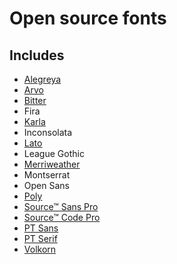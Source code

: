 # Open source fonts

Includes
--------

* [Alegreya](http://www.google.com/fonts/specimen/Alegreya)
* [Arvo](http://www.google.com/fonts/specimen/Arvo)
* [Bitter](https://www.google.com/fonts/specimen/Bitter)
* Fira
* [Karla](http://www.google.com/fonts/specimen/Karla)
* Inconsolata
* [Lato](http://www.google.com/fonts/specimen/Lato)
* League Gothic
* [Merriweather](https://www.google.com/fonts/specimen/Merriweather)
* Montserrat
* Open Sans
* [Poly](https://www.google.com/fonts/specimen/Poly)
* [Source™ Sans Pro](http://store1.adobe.com/cfusion/store/html/index.cfm?event=displayFontPackage&code=1959)
* [Source™ Code Pro](http://store1.adobe.com/cfusion/store/html/index.cfm?event=displayFontPackage&code=1960)
* [PT Sans](https://www.google.com/fonts/specimen/PT+Sans)
* [PT Serif](https://www.google.com/fonts/specimen/PT+Serif)
* [Volkorn](https://www.google.com/fonts/specimen/Vollkorn)
